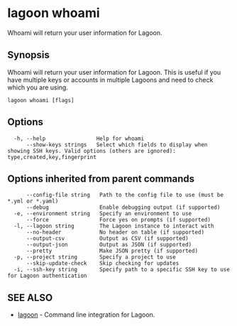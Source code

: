 # lagoon whoami

Whoami will return your user information for Lagoon.

## Synopsis

Whoami will return your user information for Lagoon. This is useful if you have multiple keys or accounts in multiple Lagoons and need to check which you are using.

```text
lagoon whoami [flags]
```

## Options

```text
  -h, --help                Help for whoami
      --show-keys strings   Select which fields to display when showing SSH keys. Valid options (others are ignored): type,created,key,fingerprint
```

## Options inherited from parent commands

```text
      --config-file string   Path to the config file to use (must be *.yml or *.yaml)
      --debug                Enable debugging output (if supported)
  -e, --environment string   Specify an environment to use
      --force                Force yes on prompts (if supported)
  -l, --lagoon string        The Lagoon instance to interact with
      --no-header            No header on table (if supported)
      --output-csv           Output as CSV (if supported)
      --output-json          Output as JSON (if supported)
      --pretty               Make JSON pretty (if supported)
  -p, --project string       Specify a project to use
      --skip-update-check    Skip checking for updates
  -i, --ssh-key string       Specify path to a specific SSH key to use for Lagoon authentication
```

## SEE ALSO

* [lagoon](lagoon.md)     - Command line integration for Lagoon.

